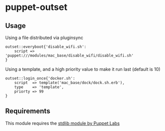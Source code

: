 puppet-outset
===================

## Usage

Using a file distributed via pluginsync

``` puppet
outset::everyboot{'disable_wifi.sh':
    script => 'puppet:///modules/mac_base/disable_wifi/disable_wifi.sh'
}
```

Using a template, and a high priority value to make it run last (default is 10)

```
outset::login_once{'docker.sh':
    script  => template('mac_base/dock/dock.sh.erb'),
    type    => 'template',
    priorty => 99
}
```

## Requirements

This module requires the [stdlib module by Puppet Labs](https://forge.puppetlabs.com/puppetlabs/stdlib)

